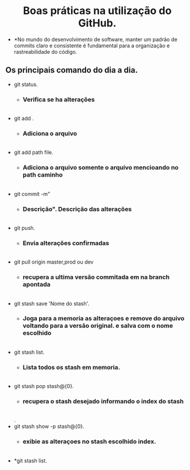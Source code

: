  <h1 align="center">
 Boas práticas na utilização do GitHub. <br>
 </h1>

 - *No mundo do desenvolvimento de software, manter um padrão de commits claro e consistente é fundamental para a organização e rastreabilidade do código.


## Os principais comando do dia a dia.

 - git status.
    - ### Verifica se ha alterações
   <br>
 - git add .
    - ### Adiciona o arquivo
   <br>     
 - git add path file.
   - ### Adiciona o arquivo somente o arquivo mencioando no path caminho 
   <br>
 - git commit -m"
   - ### Descrição". Descrição das alterações
   <br>
 - git push.
   - ### Envia alterações confirmadas
   <br>
 - git pull origin master,prod ou dev
   - ### recupera a ultima versão commitada em na branch apontada
   <br>
 - git stash save 'Nome do stash'.
   - ### Joga para a memoria as alteraçoes e remove do arquivo voltando para a versão original. e salva com o nome escolhido
   <br>  
 - git stash list.
   - ### Lista todos os stash em memoria.
   <br>
 - git stash pop stash@{0}.
   - ### recupera o stash desejado informando o index do stash
   <br>.
 - git stash show -p stash@{0}.
   - ###  exibie as alteraçoes no stash escolhido index.
   <br>
 - *git stash list.
   <br>
